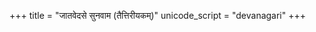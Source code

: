 +++
title = "जातवेदसे सुनवाम (तैत्तिरीयकम्)"
unicode_script = "devanagari"
+++

<div class="js_include" url="/vedAH/yajuH/taittirIyam/AraNyakam/vishvAsa-prastutiH/06/11_jAtavedase_sunavAma_taittirIyakam/"  newLevelForH1="2" includeTitle="false"> </div>  

